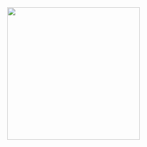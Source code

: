 <div id="header" align="center">
  <img src="https://media.giphy.com/media/v1.Y2lkPTc5MGI3NjExODBxdWM1aGtxZ2wxMW5nMjFwMGR6YWhtdGdhYXQ1Z3RkZWZnOWM2aiZlcD12MV9pbnRlcm5hbF9naWZfYnlfaWQmY3Q9Zw/wT0v41gwSZbl5lWah9/giphy.mp4" width="300"/>
  
</div>

<!--
**wwsqlld/wwsqlld** is a ✨ _special_ ✨ repository because its `README.md` (this file) appears on your GitHub profile.

Here are some ideas to get you started:

- 🔭 I’m currently working on ...
- 🌱 I’m currently learning ...
- 👯 I’m looking to collaborate on ...
- 🤔 I’m looking for help with ...
- 💬 Ask me about ...
- 📫 How to reach me: ...
- 😄 Pronouns: ...
- ⚡ Fun fact: ...
-->
